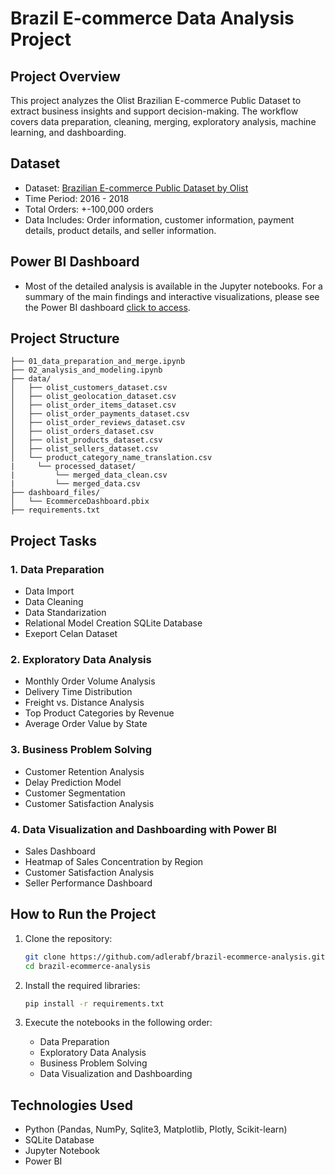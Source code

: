 # Brazil E-commerce Data Analysis Project

## Project Overview

This project analyzes the Olist Brazilian E-commerce Public Dataset to extract business insights and support decision-making. The workflow covers data preparation, cleaning, merging, exploratory analysis, machine learning, and dashboarding.

## Dataset

* Dataset: [Brazilian E-commerce Public Dataset by Olist](https://www.kaggle.com/datasets/olistbr/brazilian-ecommerce)
* Time Period: 2016 - 2018
* Total Orders: +-100,000 orders
* Data Includes: Order information, customer information, payment details, product details, and seller information.

## Power BI Dashboard

* Most of the detailed analysis is available in the Jupyter notebooks. For a summary of the main findings and interactive visualizations, please see the Power BI dashboard [click to access](https://app.powerbi.com/view?r=eyJrIjoiNWQ5ZDlmZGYtMGJiNC00YmM1LTliYWItN2FkZGRjYzg5ODEwIiwidCI6IjFiYzVlY2E4LTEzNjAtNDhhMy05NWRiLTM5ZmRmNDRiMWEzNiJ9).

## Project Structure

```
├── 01_data_preparation_and_merge.ipynb
├── 02_analysis_and_modeling.ipynb
├── data/
│   ├── olist_customers_dataset.csv
│   ├── olist_geolocation_dataset.csv
│   ├── olist_order_items_dataset.csv
│   ├── olist_order_payments_dataset.csv
│   ├── olist_order_reviews_dataset.csv
│   ├── olist_orders_dataset.csv
│   ├── olist_products_dataset.csv
│   ├── olist_sellers_dataset.csv
│   └── product_category_name_translation.csv
|     └── processed_dataset/
|         └── merged_data_clean.csv
|         └── merged_data.csv
├── dashboard_files/
│   └── EcommerceDashboard.pbix
├── requirements.txt
```

## Project Tasks

### 1. Data Preparation

* Data Import
* Data Cleaning
* Data Standarization
* Relational Model Creation SQLite Database
* Exeport Celan Dataset

### 2. Exploratory Data Analysis

* Monthly Order Volume Analysis
* Delivery Time Distribution
* Freight vs. Distance Analysis
* Top Product Categories by Revenue
* Average Order Value by State

### 3. Business Problem Solving

* Customer Retention Analysis
* Delay Prediction Model
* Customer Segmentation
* Customer Satisfaction Analysis

### 4. Data Visualization and Dashboarding with Power BI

* Sales Dashboard
* Heatmap of Sales Concentration by Region
* Customer Satisfaction Analysis
* Seller Performance Dashboard

## How to Run the Project

1. Clone the repository:

   ```bash
   git clone https://github.com/adlerabf/brazil-ecommerce-analysis.git
   cd brazil-ecommerce-analysis
   ```

2. Install the required libraries:

   ```bash
   pip install -r requirements.txt
   ```

3. Execute the notebooks in the following order:

   * Data Preparation
   * Exploratory Data Analysis
   * Business Problem Solving
   * Data Visualization and Dashboarding

## Technologies Used

* Python (Pandas, NumPy, Sqlite3, Matplotlib, Plotly, Scikit-learn)
* SQLite Database
* Jupyter Notebook
* Power BI
